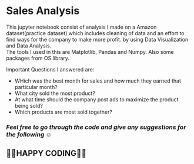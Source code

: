 # Sales Analysis
  
  This jupyter notebook consist of analysis I made on a Amazon dataset(practice dataset) which includes cleaning of data and an effort to find ways for the company to make more profit.
  by using Data Visualization and Data Analysis.  
  The tools I used in this are Matplotlib, Pandas and Numpy. Also some packages from OS library.  
  
  Important Questions I answered are:   
  * WHich was the best month for sales and how much they earned that particular month?
  * What city sold the most product?
  * At what time should the company post ads to maximize the product being sold?
  * Which products are most sold together?
  
  ### *Feel free to go through the code and give any suggestions for the following ☺*
  
  
  ## 👩‍💻**HAPPY CODING**👨‍💻
